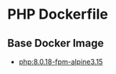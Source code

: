 # PHP Dockerfile

## Base Docker Image

* [php:8.0.18-fpm-alpine3.15](https://hub.docker.com/_/php/)
